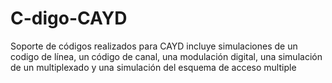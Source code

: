# C-digo-CAYD
Soporte de códigos realizados para CAYD incluye simulaciones de un codigo de línea, un código de canal, una modulación digital, una simulación de un multiplexado y una simulación del esquema de acceso multiple
